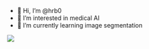- 🐤 Hi, I’m @hrb0
- 🐤 I’m interested in medical AI
- 🐤 I’m currently learning image segmentation

<a href="https://coooding-study.tistory.com/" target="_blank"><img src="https://img.shieds.io/badge/hrb0's blog-b5ebc2?style=for-the-badge&logo=blogger&logoColor=darkgreen"/></a>

<!---
hrb0/hrb0 is a ✨ special ✨ repository because its `README.md` (this file) appears on your GitHub profile.
You can click the Preview link to take a look at your changes.
--->
